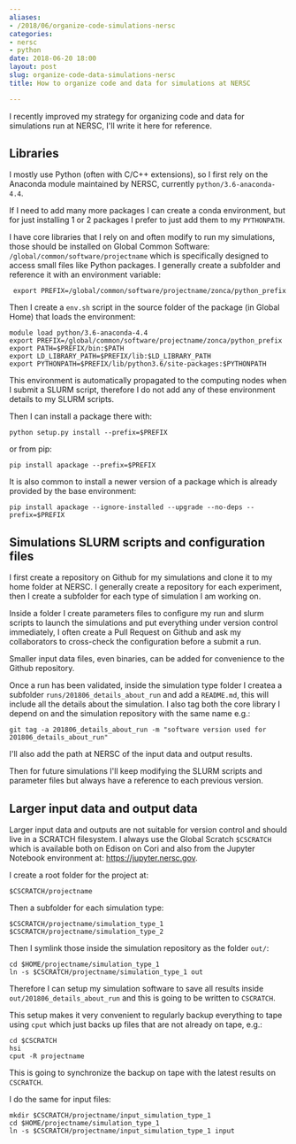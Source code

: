 ```yaml
---
aliases:
- /2018/06/organize-code-simulations-nersc
categories:
- nersc
- python
date: 2018-06-20 18:00
layout: post
slug: organize-code-data-simulations-nersc
title: How to organize code and data for simulations at NERSC

---
```


I recently improved my strategy for organizing code and data for simulations run at NERSC,
I'll write it here for reference.

## Libraries

I mostly use Python (often with C/C++ extensions), so I first rely on the Anaconda
module maintained by NERSC, currently `python/3.6-anaconda-4.4`.

If I need to add many more packages I can create a conda environment, but for just installing
1 or 2 packages I prefer to just add them to my `PYTHONPATH`.

I have core libraries that I rely on and often modify to run my simulations,
those should be installed on Global Common Software: `/global/common/software/projectname`
which is specifically designed to access small files like Python packages.
I generally create a subfolder and reference it with an environment variable:

     export PREFIX=/global/common/software/projectname/zonca/python_prefix

Then I create a `env.sh` script in the source folder of the package (in Global Home) that loads
the environment:

    module load python/3.6-anaconda-4.4
    export PREFIX=/global/common/software/projectname/zonca/python_prefix
    export PATH=$PREFIX/bin:$PATH
    export LD_LIBRARY_PATH=$PREFIX/lib:$LD_LIBRARY_PATH
    export PYTHONPATH=$PREFIX/lib/python3.6/site-packages:$PYTHONPATH

This environment is automatically propagated to the computing nodes when I submit a SLURM script,
therefore I do not add any of these environment details to my SLURM scripts.

Then I can install a package there with:

    python setup.py install --prefix=$PREFIX

or from pip:

    pip install apackage --prefix=$PREFIX

It is also common to install a newer version of a package which is already provided by
the base environment:

    pip install apackage --ignore-installed --upgrade --no-deps --prefix=$PREFIX

## Simulations SLURM scripts and configuration files

I first create a repository on Github for my simulations and clone it to my home folder at NERSC.
I generally create a repository for each experiment, then I create a subfolder for each
type of simulation I am working on.

Inside a folder I create parameters files to configure my run and slurm scripts to launch the
simulations and put everything under version control immediately, I often create a Pull Request
on Github and ask my collaborators to cross-check the configuration before a submit a run.

Smaller input data files, even binaries, can be added for convenience to the Github repository.

Once a run has been validated, inside the simulation type folder I createa a subfolder `runs/201806_details_about_run` and
add a `README.md`, this will include all the details about the simulation.
I also tag both the core library I depend on and the simulation repository with the same name e.g.:

    git tag -a 201806_details_about_run -m "software version used for 201806_details_about_run"

I'll also add the path at NERSC of the input data and output results.

Then for future simulations I'll keep modifying the SLURM scripts and parameter files but always have
a reference to each previous version.

## Larger input data and output data

Larger input data and outputs are not suitable for version control and should live in a SCRATCH filesystem.
I always use the Global Scratch `$CSCRATCH` which is available both on Edison on Cori and also
from the Jupyter Notebook environment at: <https://jupyter.nersc.gov>.

I create a root folder for the project at:

    $CSCRATCH/projectname

Then a subfolder for each simulation type:

    $CSCRATCH/projectname/simulation_type_1
    $CSCRATCH/projectname/simulation_type_2

Then I symlink those inside the simulation repository as the folder `out/`:

    cd $HOME/projectname/simulation_type_1
    ln -s $CSCRATCH/projectname/simulation_type_1 out

Therefore I can setup my simulation software to save all results inside `out/201806_details_about_run`
and this is going to be written to `CSCRATCH`.

This setup makes it very convenient to regularly backup everything to tape using `cput` which just backs up
files that are not already on tape, e.g.:

    cd $CSCRATCH
    hsi
    cput -R projectname

This is going to synchronize the backup on tape with the latest results on `CSCRATCH`.

I do the same for input files:

    mkdir $CSCRATCH/projectname/input_simulation_type_1
    cd $HOME/projectname/simulation_type_1
    ln -s $CSCRATCH/projectname/input_simulation_type_1 input

